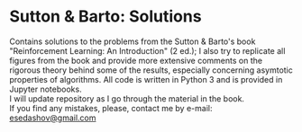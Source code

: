 # Sutton & Barto: Solutions
Contains solutions to the problems from the Sutton & Barto's book "Reinforcement Learning: An Introduction" (2 ed.); 
I also try to replicate all figures from the book and provide more extensive comments on the rigorous theory
behind some of the results, especially concerning asymtotic properties of algorithms. All code is written in Python 3 and is provided in Jupyter notebooks. <br>
I will update repository as I go through the material in the book. <br>
If you find any mistakes, please, contact me by e-mail: esedashov@gmail.com
